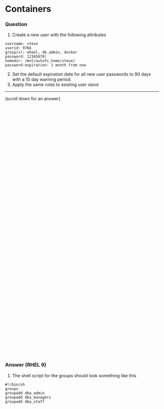 # Containers

### Question
1. Create a new user with the following attributes
```
username: steve
userid: 9766
group(s): wheel, db_admin, docker
password: 12345678!
homedir: /mnt/autofs_home/steve/
password-expiration: 1 month from now
```
2. Set the default expiration date for all new user passwords to 90 days with a 10 day warning period.
3. Apply the same rules to existing user *steve*



***
(scroll down for an answer)

<br/><br/><br/><br/><br/><br/><br/><br/><br/><br/><br/><br/><br/><br/><br/><br/><br/><br/><br/><br/><br/><br/><br/><br/>
<br/><br/><br/><br/><br/><br/><br/><br/><br/><br/><br/><br/><br/><br/><br/><br/><br/><br/><br/><br/><br/><br/><br/><br/>

### Answer (RHEL 9)

1. The shell script for the groups should look something like this
```
#!/bin/sh
groups 
groupadd dba_admin
groupadd dba_managers
groupadd dba_staff
```

